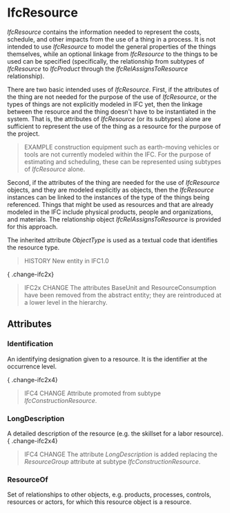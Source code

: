 # IfcResource

_IfcResource_ contains the information needed to represent the costs, schedule, and other impacts from the use of a thing in a process. It is not intended to use _IfcResource_ to model the general properties of the things themselves, while an optional linkage from _IfcResource_ to the things to be used can be specified (specifically, the relationship from subtypes of _IfcResource_ to _IfcProduct_ through the _IfcRelAssignsToResource_ relationship).

There are two basic intended uses of _IfcResource_. First, if the attributes of the thing are not needed for the purpose of the use of _IfcResource_, or the types of things are not explicitly modeled in IFC yet, then the linkage between the resource and the thing doesn't have to be instantiated in the system. That is, the attributes of _IfcResource_ (or its subtypes) alone are sufficient to represent the use of the thing as a resource for the purpose of the project.

> EXAMPLE  construction equipment such as earth-moving vehicles or tools are not currently modeled within the IFC. For the purpose of estimating and scheduling, these can be represented using subtypes of _IfcResource_ alone.

Second, if the attributes of the thing are needed for the use of _IfcResource_ objects, and they are modeled explicitly as objects, then the _IfcResource_ instances can be linked to the instances of the type of the things being referenced. Things that might be used as resources and that are already modeled in the IFC include physical products, people and organizations, and materials. The relationship object _IfcRelAssignsToResource_ is provided for this approach.

The inherited attribute _ObjectType_ is used as a textual code that identifies the resource type.

> HISTORY  New entity in IFC1.0

{ .change-ifc2x}
> IFC2x CHANGE  The attributes BaseUnit and ResourceConsumption have been removed from the abstract entity; they are reintroduced at a lower level in the hierarchy.

## Attributes

### Identification
An identifying designation given to a resource.
    It is the identifier at the occurrence level.

{ .change-ifc2x4}
> IFC4 CHANGE Attribute promoted from subtype _IfcConstructionResource_.

### LongDescription
A detailed description of the resource (e.g. the skillset for a labor resource).
{ .change-ifc2x4}
> IFC4 CHANGE  The attribute _LongDescription_ is added replacing the _ResourceGroup_ attribute at subtype _IfcConstructionResource_.

### ResourceOf
Set of relationships to other objects, e.g. products, processes, controls, resources or actors, for which this resource object is a resource.
